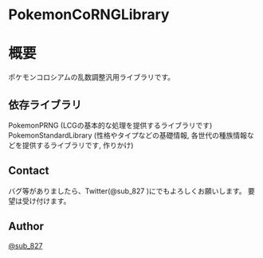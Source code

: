 # PokemonCoRNGLibrary

# 概要
ポケモンコロシアムの乱数調整汎用ライブラリです。

## 依存ライブラリ
PokemonPRNG (LCGの基本的な処理を提供するライブラリです)
PokemonStandardLibrary (性格やタイプなどの基礎情報, 各世代の種族情報などを提供するライブラリです, 作りかけ)

## Contact 
バグ等がありましたら、Twitter(@sub_827 )にでもよろしくお願いします。 
要望は受け付けます。

## Author
[@sub_827](https://twitter.com/sub_827)